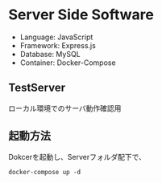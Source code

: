 # Server Side Software
- Language: JavaScript
- Framework: Express.js
- Database: MySQL
- Container: Docker-Compose

## TestServer
ローカル環境でのサーバ動作確認用

## 起動方法
Dokcerを起動し、Serverフォルダ配下で、
```
docker-compose up -d
```
